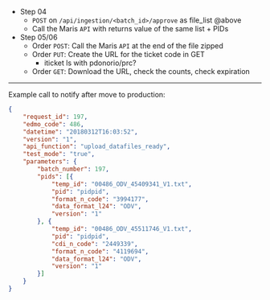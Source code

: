 
- Step 04
    - `POST` on `/api/ingestion/<batch_id>/approve` as file_list @above
    - Call the Maris `API` with returns value of the same list + PIDs
- Step 05/06
    - Order `POST`: Call the Maris `API` at the end of the file zipped
    - Order `PUT`: Create the URL for the ticket code in GET
        + iticket ls with pdonorio/prc?
    - Order `GET`: Download the URL, check the counts, check expiration

---

Example call to notify after move to production:

```json
{
    "request_id": 197,
    "edmo_code": 486,
    "datetime": "20180312T16:03:52",
    "version": "1",
    "api_function": "upload_datafiles_ready",
    "test_mode": "true",
    "parameters": {
        "batch_number": 197,
        "pids": [{
            "temp_id": "00486_ODV_45409341_V1.txt",
            "pid": "pidpid",
            "format_n_code": "3994177",
            "data_format_l24": "ODV",
            "version": "1"
        }, {
            "temp_id": "00486_ODV_45511746_V1.txt",
            "pid": "pidpid",
            "cdi_n_code": "2449339",
            "format_n_code": "4119694",
            "data_format_l24": "ODV",
            "version": "1"
        }]
    }
}
